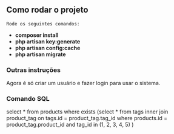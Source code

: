 

## Como rodar o projeto

	Rode os seguintes comandos:

- **composer install**
- **php artisan key:generate**
- **php artisan config:cache**
- **php artisan migrate**

### Outras instruções

Agora é só criar um usuário e fazer login para usar o sistema.

### Comando SQL

select * from products
	where exists (select * from tags inner join product_tag on tags.id = product_tag.tag_id 
	where products.id = product_tag.product_id and tag_id in (1, 2, 3, 4, 5) )